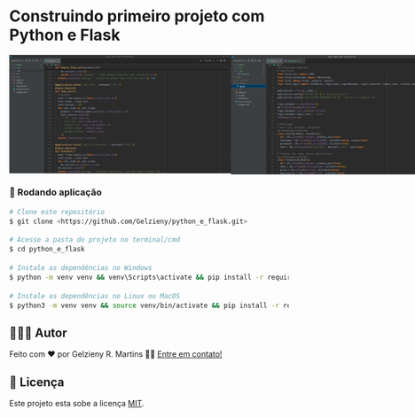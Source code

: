 # Construindo primeiro projeto com Python e Flask

<p align="center" style="display: flex; align-items: flex-start; ">
  <img alt="" title="" src="https://github.com/Gelzieny/python_e_flask/blob/main/.github/img/image.png?raw=true" width="400px">

  <img alt="" title="" src="https://github.com/Gelzieny/python_e_flask/blob/main/.github/img/image1.png?raw=true" width="400px">
</p>

### 🎲 Rodando aplicação

```bash
# Clone este repositório
$ git clone <https://github.com/Gelzieny/python_e_flask.git>

# Acesse a pasta do projeto no terminal/cmd
$ cd python_e_flask

# Instale as dependências no Windows
$ python -m venv venv && venv\Scripts\activate && pip install -r requirements.txt

# Instale as dependências no Linux ou MacOS
$ python3 -m venv venv && source venv/bin/activate && pip install -r requirements.txt
```

## 🧑🏻‍💻 Autor

Feito com ❤️ por Gelzieny R. Martins 👋🏽 [Entre em contato!](https://www.linkedin.com/in/gelzieny/)

## 📝 Licença

Este projeto esta sobe a licença [MIT](./LICENSE).
